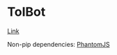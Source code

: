 ToIBot
======

[Link](http://www.reddit.com/user/ToIBot)

Non-pip dependencies: [PhantomJS](http://phantomjs.org/download.html) 
